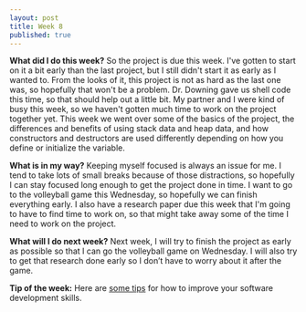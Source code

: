 ```yaml
---
layout: post
title: Week 8
published: true
---
```


**What did I do this week?**  So the project is due this week. I've gotten to start on it a bit early than the last project, but I still didn't start it as early as I wanted to. From the looks of it, this project is not as hard as the last one was, so hopefully that won't be a problem. Dr. Downing gave us shell code this time, so that should help out a little bit. My partner and I were kind of busy this week, so we haven't gotten much time to work on the project together yet. This week we went over some of the basics of the project, the differences and benefits of using stack data and heap data, and how constructors and destructors are used differently depending on how you define or initialize the variable.

**What is in my way?**  Keeping myself focused is always an issue for me. I tend to take lots of small breaks because of those distractions, so hopefully I can stay focused long enough to get the project done in time. I want to go to the volleyball game this Wednesday, so hopefully we can finish everything early. I also have a research paper due this week that I'm going to have to find time to work on, so that might take away some of the time I need to work on the project.

**What will I do next week?**  Next week, I will try to finish the project as early as possible so that I can go the volleyball game on Wednesday. I will also try to get that research done early so I don’t have to worry about it after the game.

**Tip of the week:**  Here are [some tips](http://techbeacon.com/50-tips-improving-your-software-development-game) for how to improve your software development skills. 